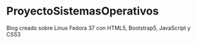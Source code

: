 # ProyectoSistemasOperativos
Blog creado sobre Linux Fedora 37 con HTML5, Bootstrap5, JavaScript y CSS3

